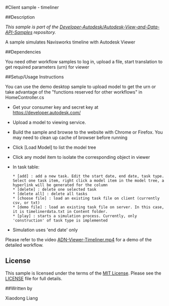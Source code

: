 
#Client sample - timeliner


##Description

*This sample is part of the [Developer-Autodesk/Autodesk-View-and-Data-API-Samples](https://github.com/Developer-Autodesk/autodesk-view-and-data-api-samples) repository.*

A sample simulates Navisworks timeline with Autodesk Viewer



##Dependencies

You need other workflow samples to log in, upload a file, start translation to get required parameters (urn) for viewer

##Setup/Usage Instructions

You can use the demo desktop sample to upload model to get the urn or take advantage of the "functions reserved for other workflows" in HomeController.cs

* Get your consumer key and secret key at https://developer.autodesk.com/ 
* Upload a model to viewing service. 
* Build the sample and browse to the website with Chrome or Firefox. You may need to clean up cache of browser before running
* Click [Load Model] to list the model tree
* Click any model item to isolate the corresponding object in viewer 
* In task table:

      * [add] : add a new task. Edit the start date, end date, task type. Select one task item, right click a model item in the model tree, a hyperlink will be generated for the column 
      * [delete] : delete one selected task
      * [delete all] : delete all tasks
      * [choose file] : load an existing task file on client (currently csv, or txt)
      * [demo file] : load an existing task file on server. In this case, it is timelinerdata.txt in Content folder.
      * [play] : starts a simulation process. Currently, only 'construction' of task type is implemented

* Simulation uses 'end date' only   

Please refer to the video [ADN-Viewer-Timeliner.mp4](https://github.com/Developer-Autodesk/client-timeliner-view.and.data.api/tree/master/Adsk_Viewer_Timeliner_ASP_MVC_Sample/Adsk_Viewer_Timeliner_ASP_MVC_Sample) for a demo of the detailed workflow. 

## License

This sample is licensed under the terms of the [MIT License](http://opensource.org/licenses/MIT). Please see the [LICENSE](LICENSE) file for full details.

##Written by 

Xiaodong Liang


